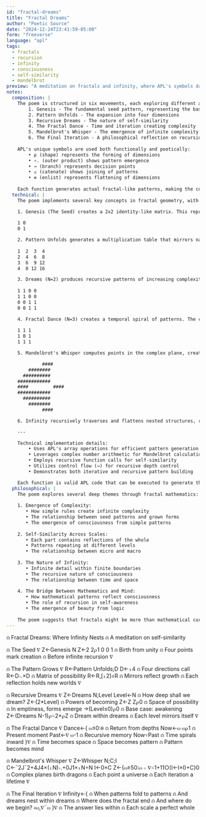 ```yaml
---
id: "fractal-dreams"
title: "Fractal Dreams"
author: "Poetic Source"
date: "2024-12-24T23:41:59-05:00"
form: "freeverse"
language: "apl"
tags: 
  - fractals
  - recursion
  - infinity
  - consciousness
  - self-similarity
  - mandelbrot
preview: "A meditation on fractals and infinity, where APL's symbols dance through dimensions of self-similarity, revealing how simple mathematical rules create endless, intricate beauty across computational and philosophical landscapes"
notes:
  composition: |
    The poem is structured in six movements, each exploring different aspects of fractals:
        1. Genesis - The fundamental seed pattern, representing the basic unit
        2. Pattern Unfolds - The expansion into four dimensions
        3. Recursive Dreams - The nature of self-similarity
        4. The Fractal Dance - Time and iteration creating complexity
        5. Mandelbrot's Whisper - The emergence of infinite complexity
        6. The Final Iteration - A philosophical reflection on recursion
    
    APL's unique symbols are used both functionally and poetically:
        • ⍴ (shape) represents the forming of dimensions
        • ∘. (outer product) shows pattern emergence
        • → (branch) represents decision points
        • ⍪ (catenate) shows joining of patterns
        • ∊ (enlist) represents flattening of dimensions
    
    Each function generates actual fractal-like patterns, making the code both poetry and mathematical art.
  technical: |
    The poem implements several key concepts in fractal geometry, with each function generating specific patterns:

    1. Genesis (The Seed) creates a 2x2 identity-like matrix. This represents the simplest form of duality - the seed from which patterns grow:
    
    1 0
    0 1

    2. Pattern Unfolds generates a multiplication table that mirrors natural growth. The symmetries in this matrix reflect mathematical harmony: 
    
    1  2  3  4
    2  4  6  8
    3  6  9 12
    4  8 12 16

    3. Dreams (N=2) produces recursive patterns of increasing complexity. Each quadrant mirrors the original seed pattern:
    
    1 1 0 0
    1 1 0 0
    0 0 1 1
    0 0 1 1

    4. Fractal Dance (N=3) creates a temporal spiral of patterns. The center void represents the present moment, surrounded by recursive memory:
    
    1 1 1
    1 0 1
    1 1 1

    5. Mandelbrot's Whisper computes points in the complex plane, creating intricate boundaries (simplified representation). Each # represents a point in the set, forming the famous dragon-like patterns:

             ####
        ########
      ##########
    ############
    ####         ####
    ############
      ##########
        ########
             ####

    6. Infinity recursively traverses and flattens nested structures, representing the infinite nature of fractal patterns.

    ---

    Technical implementation details:
        • Uses APL's array operations for efficient pattern generation
        • Leverages complex number arithmetic for Mandelbrot calculations
        • Employs recursive function calls for self-similarity
        • Utilizes control flow (→) for recursive depth control
        • Demonstrates both iterative and recursive pattern building

    Each function is valid APL code that can be executed to generate these patterns.
  philosophical: |
    The poem explores several deep themes through fractal mathematics:
    
    1. Emergence of Complexity:
       • How simple rules create infinite complexity
       • The relationship between seed patterns and grown forms
       • The emergence of consciousness from simple patterns
    
    2. Self-Similarity Across Scales:
       • Each part contains reflections of the whole
       • Patterns repeating at different levels
       • The relationship between micro and macro
    
    3. The Nature of Infinity:
       • Infinite detail within finite boundaries
       • The recursive nature of consciousness
       • The relationship between time and space
    
    4. The Bridge Between Mathematics and Mind:
       • How mathematical patterns reflect consciousness
       • The role of recursion in self-awareness
       • The emergence of beauty from logic
    
    The poem suggests that fractals might be more than mathematical curiosities - they could be fundamental patterns of thought and existence itself.
---
```

⍝ Fractal Dreams: Where Infinity Nests
⍝ A meditation on self-similarity

⍝ The Seed
∇ Z←Genesis N
  Z←2 2⍴1 0 0 1  ⍝ Birth from unity
⍝ Four points mark creation
⍝ Before infinite recursion
∇

⍝ The Pattern Grows
∇ R←Pattern Unfolds;D
  D←⍳4          ⍝ Four directions call
  R←D∘.×D       ⍝ Matrix of possibility
  R←R,[⍳2]⌽R    ⍝ Mirrors reflect growth
⍝ Each reflection holds new worlds
∇

⍝ Recursive Dreams
∇ Z←Dreams N;Level
  Level←N       ⍝ How deep shall we dream?
  Z←(2*Level)   ⍝ Powers of becoming
  Z←Z Z⍴0      ⍝ Space of possibility
⍝ In emptiness, forms emerge
  →(Level≤0)⍴0  ⍝ Base case: awakening
  Z←(Dreams N-1)⍴⍨2×⍴Z  ⍝ Dream within dreams
⍝ Each level mirrors itself
∇

⍝ The Fractal Dance
∇ Dance←{
  ⍵≤0:⍬        ⍝ Return from depths
  Now←⍵ ⍵⍴1    ⍝ Present moment
  Past←∇ ⍵-1   ⍝ Recursive memory
  Now⍪Past     ⍝ Time spirals inward
}∇
⍝ Time becomes space
⍝ Space becomes pattern
⍝ Pattern becomes mind

⍝ Mandelbrot's Whisper
∇ Z←Whisper N;C;I
  C←¯2J¯2+4J4×(⍳N)∘.+0J1×⍳N÷N
  I←0×C
  Z←{⍵≥50:⍵ ⋄ ∇⍨1+11○(I←I×I)+C}0
⍝ Complex planes birth dragons
⍝ Each point a universe
⍝ Each iteration a lifetime
∇

⍝ The Final Iteration
∇ Infinity←{
  ⍝ When patterns fold to patterns
  ⍝ And dreams nest within dreams
  ⍝ Where does the fractal end
  ⍝ And where do we begin?
  ∊⍵,∇¨⍵
}∇
⍝ The answer lies within
⍝ Each scale a perfect whole